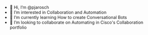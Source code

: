 - 👋 Hi, I’m @pjarosch
- 👀 I’m interested in Collaboration and Automation
- 🌱 I’m currently learning How to create Conversational Bots
- 💞️ I’m looking to collaborate on Automating in Cisco's Collaboration portfolio
<!--- - 📫 How to reach me pjarosch@cisco.com

<!---
pjarosch/pjarosch is a ✨ special ✨ repository because its `README.md` (this file) appears on your GitHub profile.
You can click the Preview link to take a look at your changes.
--->
